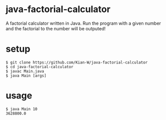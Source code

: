 # java-factorial-calculator
A factorial calculator written in Java.
Run the program with a given number and the factorial to the number will be outputed! 

# setup
```
$ git clone https://github.com/Kian-W/java-factorial-calculator
$ cd java-factorial-calculator
$ javac Main.java
$ java Main [args]
``` 

# usage
```
$ java Main 10
3628800.0
```
